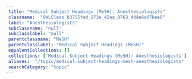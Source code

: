 ```yaml
--- 
 title: "Medical Subject Headings (MeSH): Anesthesiologists" 
 classname:  "OWLClass_b3755fed_273a_42aa_8763_4d4e6a07bee8" 
 label: "Anesthesiologists" 
 subclassname: "null" 
 subclasslabel: "null" 
 parentclassname: "MeSH" 
 parentclasslabel: "Medical Subject Headings (MeSH)" 
 equalentCollections: [] 
 collections: ['Medical Subject Headings (MeSH): Anesthesiologists']
 aliases:  "/topic/medical-subject-headings-mesh-anesthesiologists"  
 searchCategory: "topic" 
---
```

